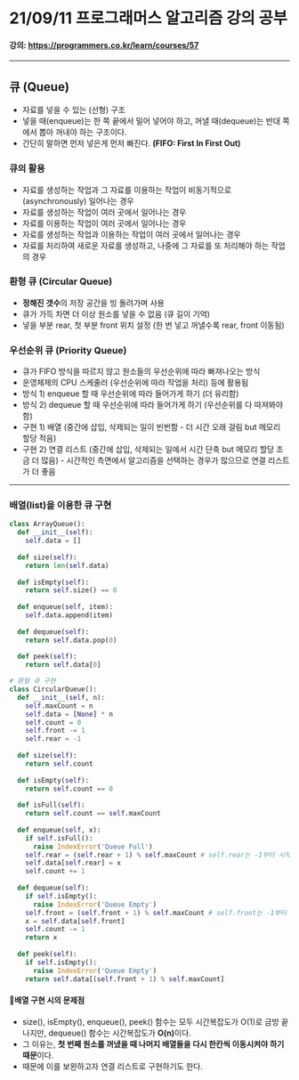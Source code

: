 # 21/09/11 프로그래머스 알고리즘 강의 공부
#### 강의: <a>https://programmers.co.kr/learn/courses/57</a> 
***
## 큐 (Queue)
* 자료를 넣을 수 있는 (선형) 구조
* 넣을 때(enqueue)는 한 쪽 끝에서 밀어 넣어야 하고, 꺼낼 때(dequeue)는 반대 쪽에서 뽑아 꺼내야 하는 구조이다.
* 간단히 말하면 먼저 넣은게 먼저 빠진다. <b>(FIFO: First In First Out)</b>
### 큐의 활용
* 자료를 생성하는 작업과 그 자료를 이용하는 작업이 비동기적으로 (asynchronously) 일어나는 경우
* 자료를 생성하는 작업이 여러 곳에서 일어나는 경우
* 자료를 이용하는 작업이 여러 곳에서 일어나는 경우
* 자료를 생성하는 작업과 이용하는 작업이 여러 곳에서 일어나는 경우
* 자료를 처리하여 새로운 자료를 생성하고, 나중에 그 자료를 또 처리해야 하는 작업의 경우
### 환형 큐 (Circular Queue)
* <b>정해진 갯수</b>의 저장 공간을 빙 돌려가며 사용
* 큐가 가득 차면 더 이상 원소를 넣을 수 없음 (큐 길이 기억)
* 넣을 부분 rear, 첫 부분 front 위치 설정 (한 번 넣고 꺼낼수록 rear, front 이동됨)
### 우선순위 큐 (Priority Queue)
* 큐가 FIFO 방식을 따르지 않고 원소들의 우선순위에 따라 빠져나오는 방식
* 운영체제의 CPU 스케줄러 (우선순위에 따라 작업을 처리) 등에 활용됨
* 방식 1) enqueue 할 때 우선순위에 따라 들어가게 하기 (더 유리함)
* 방식 2) dequeue 할 때 우선순위에 따라 들어가게 하기 (우선순위를 다 따져봐야 함)
* 구현 1) 배열 (중간에 삽입, 삭제되는 일이 빈번함 - 더 시간 오래 걸림 but 메모리 할당 적음)
* 구현 2) 연결 리스트 (중간에 삽입, 삭제되는 일에서 시간 단축 but 메모리 할당 조금 더 많음) - 시간적인 측면에서 알고리즘을 선택하는 경우가 많으므로 연결 리스트가 더 좋음
***
### 배열(list)을 이용한 큐 구현
```python
class ArrayQueue():
  def __init__(self):
    self.data = []
  
  def size(self):
    return len(self.data)
  
  def isEmpty(self):
    return self.size() == 0
  
  def enqueue(self, item):
    self.data.append(item)
  
  def dequeue(self):
    return self.data.pop(0)
  
  def peek(self):
    return self.data[0]

# 환형 큐 구현
class CircularQueue():
  def __init__(self, n):
    self.maxCount = n
    self.data = [None] * n
    self.count = 0
    self.front -= 1
    self.rear = -1
  
  def size(self):
    return self.count
    
  def isEmpty(self):
    return self.count == 0
  
  def isFull(self):
    return self.count == self.maxCount
    
  def enqueue(self, x):
    if self.isFull():
      raise IndexError('Queue Full')
    self.rear = (self.rear + 1) % self.maxCount # self.rear는 -1부터 시작하므로 +1을 해야 하고, self.maxCount로 나눈 나머지대로 배열의 인덱스를 준다.
    self.data[self.rear] = x
    self.count += 1
  
  def dequeue(self):
    if self.isEmpty():
      raise IndexError('Queue Empty')
    self.front = (self.front + 1) % self.maxCount # self.front는 -1부터 시작하므로 +1을 해야 하고, self.maxCount로 나눈 나머지대로 배열의 인덱스를 준다.
    x = self.data[self.front]
    self.count -= 1
    return x
  
  def peek(self):
    if self.isEmpty():
      raise IndexError('Queue Empty')
    return self.data[(self.front + 1) % self.maxCount]
```
#### 🚨배열 구현 시의 문제점
* size(), isEmpty(), enqueue(), peek() 함수는 모두 시간복잡도가 O(1)로 금방 끝나지만, dequeue() 함수는 시간복잡도가 <b>O(n)</b>이다.  
* 그 이유는, <b>첫 번째 원소를 꺼냈을 때 나머지 배열들을 다시 한칸씩 이동시켜야 하기 때문</b>이다.
* 때문에 이를 보완하고자 연결 리스트로 구현하기도 한다.

